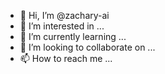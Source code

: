 - 👋 Hi, I’m @zachary-ai
- 👀 I’m interested in ...
- 🌱 I’m currently learning ...
- 💞️ I’m looking to collaborate on ...
- 📫 How to reach me ...

<!---
I am a cofounder at www.mobius.xyz and even though I have been in tech for a long time, it has mostly been front of house.  I have delved into the world of nocode to build 
the prototype for mobius and now as we go onto the next stage here I am on github!  amazing simualation we live in.
--->
